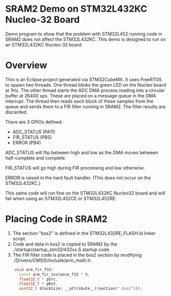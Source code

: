 # SRAM2 Demo on STM32L432KC Nucleo-32 Board

Demo program to show that the problem with STM32L452 running code in SRAM2
does not affect the STM32L432KC. This demo is designed to run on an
STM32L432KC Nucleo-32 board.

# Overview

This is an Eclipse project generated via STM32CubeMX.  It uses FreeRTOS to 
spawn two threads.  One thread blinks the green LED on the Nucleo board at
1Hz.  The other thread starts the ADC DMA process reading into a circular
buffer at 26400 sps.  These are placed on a message queue in the DMA
interrupt.  The thread then reads each block of these samples from the
queue and sends them to a FIR filter running in SRAM2.  The filter results
are discarded.

There are 3 GPIOs defined:

 * ADC_STATUS (PA11)
 * FIR_STATUS (PB5)
 * ERROR (PB4)
 
ADC_STATUS will flip between high and low as the DMA moves between
half-complete and complete.

FIR_STATUS will go high during FIR processing and low otherwise.

ERROR is raised in the hard fault handler. (This does not occur on the
STM32L432KC.)

This same code will run fine on the STM32L432KC Nucleo32 board and will
fail when using an STM32L452CE or STM32L452RE.

# Placing Code in SRAM2

1. The section "bss2" is defined in the STM32L432RE_FLASH.ld linker script.
2. Code and data in bss2 is copied to SRAM2 by the
./startup/startup_stm32l432xx.S startup code.
3. The FIR filter code is placed in the bss2 section by modifying
./Drivers/CMSIS/Include/arm_math.h:

```c++
    void arm_fir_f32(
      const arm_fir_instance_f32 * S,
      float32_t * pSrc,
      float32_t * pDst,
      uint32_t blockSize) __attribute__((section(".bss2")));
```
